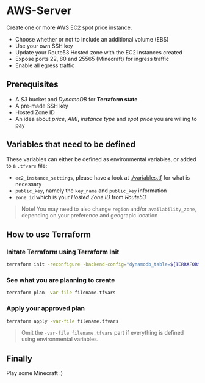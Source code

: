 # AWS-Server

Create one or more AWS EC2 spot price instance.

- Choose whether or not to include an additional volume (EBS)
- Use your own SSH key
- Update your Route53 Hosted zone with the EC2 instances created
- Expose ports 22, 80 and 25565 (Minecraft) for ingress traffic
- Enable all egress traffic

## Prerequisites

- A *S3* bucket and *DynamoDB* for **Terraform state**
- A pre-made SSH key
- Hosted Zone ID
- An idea about *price*, *AMI*, *instance type* and *spot price* you are willing to pay

## Variables that need to be defined

These variables can either be defined as environmental variables, or added to a `.tfvars` file:

- `ec2_instance_settings`, please have a look at [./variables.tf](./variables.tf) for what is necessary
- `public_key`, namely the `key_name` and `public_key` information
- `zone_id` which is your *Hosted Zone ID* from *Route53*

> Note! You may need to also change `region` and/or `availability_zone`, depending on your preference and geograpic location

## How to use Terraform

### Initate Terraform using Terraform Init

```bash
terraform init -reconfigure -backend-config="dynamodb_table=${TERRAFORM_STATE_DYNAMODB_TABLE}" -backend-config="bucket=${TERRAFORM_STATE_AWS_BUCKET}"
```

### See what you are planning to create

```bash
terraform plan -var-file filename.tfvars
```

### Apply your approved plan

```bash
terraform apply -var-file filename.tfvars
```

> Omit the `-var-file filename.tfvars` part if everything is defined using environmental variables.

## Finally

Play some Minecraft :)
